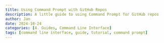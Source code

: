 ```yaml
---
title: Using Command Prompt with GitHub Repos
description: A little guide to using Command Prompt for GitHub repos
author: Jan
date: 2024-10-24
categories: [4. Guides, Command Line Interface]
tags: [command line interface, guide, tutorial, command prompt]
---
```

